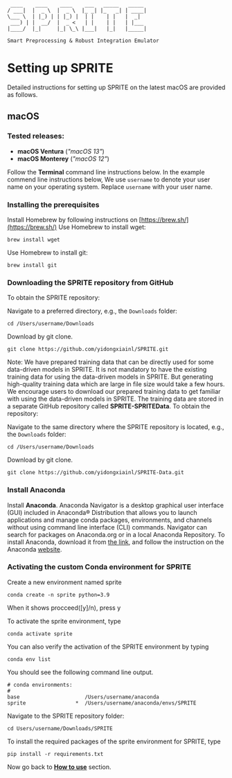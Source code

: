 	 ____    ____    ____    ___   _____   _____
	/ ___|  |  _ \  |  _ \  |_ _| |_   _| | ____|
	\___ \  | |_) | | |_) |  | |    | |   |  _|
	 ___) | |  __/  |  _ <   | |    | |   | |___
	|____/  |_|     |_| \_\ |___|   |_|   |_____|
	
	Smart Preprocessing & Robust Integration Emulator

# Setting up SPRITE

Detailed instructions for setting up SPRITE on the latest macOS are provided as follows.

## macOS

### Tested releases:

* **macOS Ventura** (*"macOS 13"*)
* **macOS Monterey** (*"macOS 12"*)

Follow the **Terminal** command line instructions below. In the example commend line instructions below, We use `username` to denote your user name on your operating system. Replace `username` with your user name.


### Installing the prerequisites

<!--
* **Important**: Open a Terminal window. Change the default **zsh** to **bash**:

		chsh -s /bin/bash
-->
Install Homebrew by following instructions on [https://brew.sh/](https://brew.sh/)
Use Homebrew to install wget:

	brew install wget

Use Homebrew to install git:

	brew install git
		
<!--
* Install **Conda**. Conda is an open-source, cross-platform, language-agnostic package manager and environment management system. To install Conda, follow the instruction on the Conda [website](https://conda.io/projects/conda/en/latest/user-guide/install/index.html#installation). For example, we use Miniconda for creating the needed Conda environment.

* To check if the system environment variables are set up properly for Conda, type:

		which conda
		
* You should see the following command line output:

		/Users/username/miniconda/bin/conda

* If not, copy and paste the following lines into the file `.bash_profile` located in `/Users/username/`. Remember to replace `username` with your user name.

		#... CONDA
		#!/bin/sh
		_CONDA_ROOT="/Users/username/miniconda"
		# Copyright (C) 2012 Anaconda, Inc
		# SPDX-License-Identifier: BSD-3-Clause
		\. "$_CONDA_ROOT/etc/profile.d/conda.sh" || return $?
		conda activate "$@"
		
* Save and quit the file `.bash_profile`. Close the Terminal window. Open a new Terminal window.
-->


### Downloading the SPRITE repository from GitHub

To obtain the SPRITE repository:

Navigate to a preferred directory, e.g., the `Downloads` folder:

	cd /Users/username/Downloads

Download by git clone.

	git clone https://github.com/yidongxiainl/SPRITE.git

<!--
* Download option 1b. Unzip the downloaded file. 

		wget https://github.com/yidongxiainl/SPRITE/archive/refs/heads/main.zip
	
* Download option 2 (recommended for developers):

		git clone git@github.com:yidongxiainl/SPRITE.git
-->

Note: We have prepared training data that can be directly used for some data-driven models in SPRITE. It is not mandatory to have the existing training data for using the data-driven models in SPRITE. But generating high-quality training data which are large in file size would take a few hours. We encourage users to download our prepared training data  to get familiar with using the data-driven models in SPRITE. The training data are stored in a separate GitHub repository called **SPRITE-SPRITEData**. To obtain the repository:

Navigate to the same directory where the SPRITE repository is located, e.g., the `Downloads` folder:

	cd /Users/username/Downloads

Download by git clone.

	git clone https://github.com/yidongxiainl/SPRITE-Data.git

<!--
* Download option 1b. Unzip the downloaded file. 

		wget https://github.com/yidongxiainl/SPRITE-Data/archive/refs/heads/main.zip
	
* Download option 2 (recommended for developers):

		git clone git@github.com:yidongxiainl/SPRITE-Data.git
-->
### Install Anaconda

Install **Anaconda**. Anaconda Navigator is a desktop graphical user interface (GUI) included in Anaconda® Distribution that allows you to launch applications and manage conda packages, environments, and channels without using command line interface (CLI) commands. Navigator can search for packages on Anaconda.org or in a local Anaconda Repository. To install Anaconda, download it from [the link](https://www.anaconda.com/download/), and follow the instruction on the Anaconda [website](https://docs.anaconda.com/free/anaconda/install/windows/).

### Activating the custom Conda environment for SPRITE
	
Create a new environment named sprite

	conda create -n sprite python=3.9
		
When it shows procceed([y]/n), press y

To activate the sprite environment, type

	conda activate sprite
		
You can also verify the activation of the SPRITE environment by typing

	conda env list
		
You should see the following command line output.

	# conda environments:
	#
	base                     /Users/username/anaconda
	sprite                *  /Users/username/anaconda/envs/SPRITE

Navigate to the SPRITE repository folder:

	cd Users/username/Downloads/SPRITE
		
To install the required packages of the sprite environment for SPRITE, type

	pip install -r requirements.txt

Now go back to [**How to use**](../) section.
